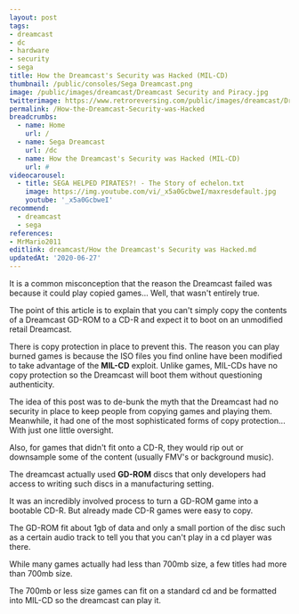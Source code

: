 ```yaml
---
layout: post
tags: 
- dreamcast
- dc
- hardware
- security
- sega
title: How the Dreamcast's Security was Hacked (MIL-CD)
thumbnail: /public/consoles/Sega Dreamcast.png
image: /public/images/dreamcast/Dreamcast Security and Piracy.jpg
twitterimage: https://www.retroreversing.com/public/images/dreamcast/Dreamcast Security and Piracy.jpg
permalink: /How-the-Dreamcast-Security-was-Hacked
breadcrumbs:
  - name: Home
    url: /
  - name: Sega Dreamcast
    url: /dc
  - name: How the Dreamcast's Security was Hacked (MIL-CD)
    url: #
videocarousel:
  - title: SEGA HELPED PIRATES?! - The Story of echelon.txt
    image: https://img.youtube.com/vi/_x5a0GcbweI/maxresdefault.jpg
    youtube: '_x5a0GcbweI'
recommend: 
  - dreamcast
  - sega
references:
- MrMario2011
editlink: dreamcast/How the Dreamcast's Security was Hacked.md
updatedAt: '2020-06-27'
---
```


It is a common misconception that the reason the Dreamcast failed was because it could play copied games... Well, that wasn't entirely true.

The point of this article is to explain that you can't simply copy the contents of a Dreamcast GD-ROM to a CD-R and expect it to boot on an unmodified retail Dreamcast. 

There is copy protection in place to prevent this. The reason you can play burned games is because the ISO files you find online have been modified to take advantage of the **MIL-CD** exploit. Unlike games, MIL-CDs have no copy protection so the Dreamcast will boot them without questioning authenticity.

The idea of this post was to de-bunk the myth that the Dreamcast had no security in place to keep people from copying games and playing them. Meanwhile, it had one of the most sophisticated forms of copy protection... With just one little oversight.

Also, for games that didn't fit onto a CD-R, they would rip out or downsample some of the content (usually FMV's or background music).

The dreamcast actually used **GD-ROM** discs that only developers had access to writing such discs in a manufacturing setting. 

It was an incredibly involved process to turn a GD-ROM game into a bootable CD-R. But already made CD-R games were easy to copy.

The GD-ROM fit about 1gb of data and only a small portion of the disc such as a certain audio track to tell you that you can't play in a cd player was there. 

While many games actually had less than 700mb size, a few titles had more than 700mb size. 

The 700mb or less size games can fit on a standard cd and be formatted into MIL-CD so the dreamcast can play it.
